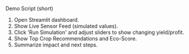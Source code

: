 Demo Script (short)
1. Open Streamlit dashboard.
2. Show Live Sensor Feed (simulated values).
3. Click 'Run Simulation' and adjust sliders to show changing yield/profit.
4. Show Top Crop Recommendations and Eco-Score.
5. Summarize impact and next steps.
